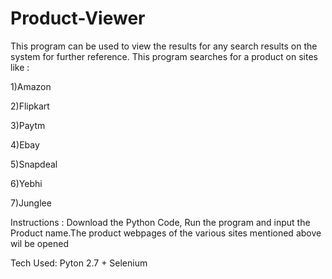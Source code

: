 # Product-Viewer
This program can be used to view the results for any search results on the system for further reference.
This program searches for a product on sites like :

 1)Amazon
 
 2)Flipkart
 
 3)Paytm
 
 4)Ebay
 
 5)Snapdeal
 
 6)Yebhi
 
 7)Junglee
 
 Instructions : Download the Python Code, Run the program and input the Product name.The product webpages of the various sites    mentioned above wil be opened
 
Tech Used: Pyton 2.7 + Selenium 
